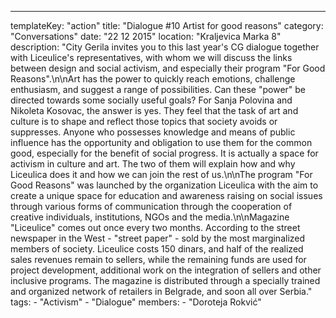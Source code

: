 ---
  templateKey: "action"
  title: "Dialogue #10 Artist for good reasons"
  category: "Conversations"
  date: "22 12 2015"
  location: "Kraljevica Marka 8"
  description: "City Gerila invites you to this last year's CG dialogue together with Liceulice's representatives, with whom we will discuss the links between design and social activism, and especially their program \"For Good Reasons\".\n\nArt has the power to quickly reach emotions, challenge enthusiasm, and suggest a range of possibilities. Can these \"power\" be directed towards some socially useful goals? For Sanja Polovina and Nikoleta Kosovac, the answer is yes. They feel that the task of art and culture is to shape and reflect those topics that society avoids or suppresses. Anyone who possesses knowledge and means of public influence has the opportunity and obligation to use them for the common good, especially for the benefit of social progress. It is actually a space for activism in culture and art. The two of them will explain how and why Liceulica does it and how we can join the rest of us.\n\nThe program \"For Good Reasons\" was launched by the organization Liceulica with the aim to create a unique space for education and awareness raising on social issues through various forms of communication through the cooperation of creative individuals, institutions, NGOs and the media.\n\nMagazine \"Liceulice\" comes out once every two months. According to the street newspaper in the West - \"street paper\" - sold by the most marginalized members of society. Liceulice costs 150 dinars, and half of the realized sales revenues remain to sellers, while the remaining funds are used for project development, additional work on the integration of sellers and other inclusive programs. The magazine is distributed through a specially trained and organized network of retailers in Belgrade, and soon all over Serbia."
  tags: 
    - "Activism"
    - "Dialogue"
  members: 
    - "Doroteja Rokvić"
